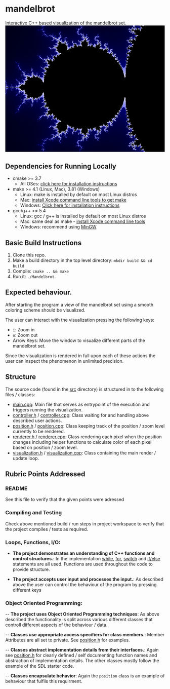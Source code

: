 # mandelbrot
Interactive C++ based visualization of the mandelbrot set.
![screenshot](screenshot.png)
## Dependencies for Running Locally
* cmake >= 3.7
  * All OSes: [click here for installation instructions](https://cmake.org/install/)
* make >= 4.1 (Linux, Mac), 3.81 (Windows)
  * Linux: make is installed by default on most Linux distros
  * Mac: [install Xcode command line tools to get make](https://developer.apple.com/xcode/features/)
  * Windows: [Click here for installation instructions](http://gnuwin32.sourceforge.net/packages/make.htm)
* gcc/g++ >= 5.4
  * Linux: gcc / g++ is installed by default on most Linux distros
  * Mac: same deal as make - [install Xcode command line tools](https://developer.apple.com/xcode/features/)
  * Windows: recommend using [MinGW](http://www.mingw.org/)

## Basic Build Instructions

1. Clone this repo.
2. Make a build directory in the top level directory: `mkdir build && cd build`
3. Compile: `cmake .. && make`
4. Run it: `./Mandelbrot`.

## Expected behaviour.

After starting the program a view of the mandelbrot set using a smooth coloring scheme should be visualized.

The user can interact with the visualization pressing the following keys:
- `i`: Zoom in
- `o`: Zoom out
- Arrow Keys: Move the window to visualize different parts of the mandelbrot set.

Since the visualization is rendered in full upon each of these actions the user can inspect
the phenomenon in unlimited precision.

## Structure

The source code (found in the [src](src) directory) is structured in to the following files / classes:
- [main.cpp](src/main.cpp): Main file that serves as entrypoint of the execution and triggers running the visualization.
- [controller.h](src/controller.h) / [controller.cpp](src/controller.cpp): Class waiting for and handling above described user actions.
- [position.h](src/position.h) / [position.cpp](src/position.cpp): Class keeping track of the position / zoom level currently to be rendered.
- [renderer.h](src/renderer.h) / [renderer.cpp](src/renderer.cpp): Class rendering each pixel when the position changes including helper functions to calculate color of each pixel based on position / zoom level.
- [visualization.h](src/visualization.h) / [visualization.cpp](src/visualization.cpp): Class containing the main render / update loop.

## Rubric Points Addressed

### README
See this file to verify that the given points were adressed

### Compiling and Testing
Check above mentioned build / run steps in project workspace to verify that the project compiles / tests as required.

### Loops, Functions, I/O:
- __The project demonstrates an understanding of C++ functions and control structures.__:  In the implementation [while](https://github.com/ckoopmann/mandelbrot/blob/main/src/visualization.cpp#L19), [for](https://github.com/ckoopmann/mandelbrot/blob/main/src/renderer.cpp#L93), [switch](https://github.com/ckoopmann/mandelbrot/blob/main/src/controller.cpp#L20) and [if/else](https://github.com/ckoopmann/mandelbrot/blob/main/src/controller.cpp#L16) statements are all used. Functions are used throughout the code to provide structure.

- __The project accepts user input and processes the input.__: As described above the user can control the behaviour of the program by pressing different keys

### Object Oriented Programming:
-- __The project uses Object Oriented Programming techniques__: As above described the functionality is split across various different classes that controll different aspects of the behaviour / data.

-- __Classes use appropriate access specifiers for class members.__: Member Attributes are all set to private. See [position.h](src/position.h) for examples.

-- __Classes abstract implementation details from their interfaces.__: Again see [position.h](src/position.h) for clearly defined / self documenting function names and abstraction of implementation details. The other classes mostly follow the example of the SDL starter code.

-- __Classes encapsulate behavior__: Again the `position` class is an example of behaviour that fulfils this requirment.





